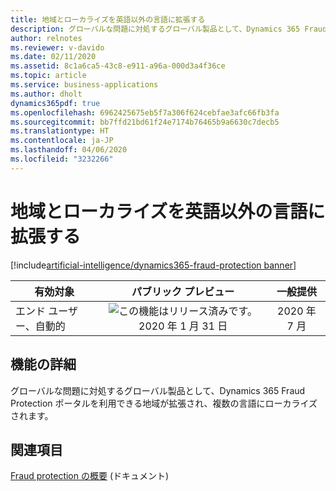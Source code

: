 ```yaml
---
title: 地域とローカライズを英語以外の言語に拡張する
description: グローバルな問題に対処するグローバル製品として、Dynamics 365 Fraud Protection ポータルを利用できる地域が拡張され、複数の言語にローカライズされます。
author: relnotes
ms.reviewer: v-davido
ms.date: 02/11/2020
ms.assetid: 8c1a6ca5-43c8-e911-a96a-000d3a4f36ce
ms.topic: article
ms.service: business-applications
ms.author: dholt
dynamics365pdf: true
ms.openlocfilehash: 6962425675eb5f7a306f624cebfae3afc66fb3fa
ms.sourcegitcommit: bb7ffd21bd61f24e7174b76465b9a6630c7decb5
ms.translationtype: HT
ms.contentlocale: ja-JP
ms.lasthandoff: 04/06/2020
ms.locfileid: "3232266"
---
```

# <a name="extend-geographies-and-localization-to-languages-beyond-english"></a>地域とローカライズを英語以外の言語に拡張する
[!include[artificial-intelligence/dynamics365-fraud-protection banner](../includes/artificial-intelligence/dynamics365-fraud-protection.md)]

| 有効対象    |  パブリック プレビュー | 一般提供 | 
| ---------- | :----------: |:----------: |
|エンド ユーザー、自動的|![この機能はリリース済みです。](/dynamics365-release-plan/media/green-checkmark.png "この機能はリリース済みです。") 2020 年 1 月 31 日| 2020 年 7 月|






## <a name="feature-details"></a>機能の詳細
<!--feature detail start -->
グローバルな問題に対処するグローバル製品として、Dynamics 365 Fraud Protection ポータルを利用できる地域が拡張され、複数の言語にローカライズされます。
<!--feature detail end -->










## <a name="see-also"></a>関連項目


<!--docs start-->
[Fraud protection の概要](https://docs.microsoft.com/dynamics365/fraud-protection/overview) (ドキュメント)
<!--docs end-->


